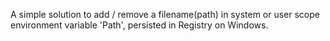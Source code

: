 A simple solution to add / remove a filename(path) in system or user scope environment variable 'Path', persisted in Registry on Windows.
